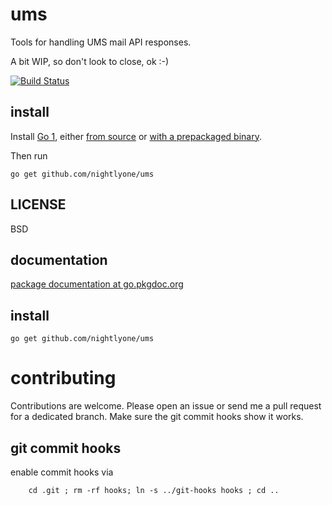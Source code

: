 ums
===

Tools for handling UMS mail API responses.

A bit WIP, so don't look to close, ok :-)


[![Build Status][1]][2]

[1]: https://secure.travis-ci.org/nightlyone/ums.png
[2]: http://travis-ci.org/nightlyone/ums



install
-------
Install [Go 1][3], either [from source][4] or [with a prepackaged binary][5].

Then run

	go get github.com/nightlyone/ums

[3]: http://golang.org
[4]: http://golang.org/doc/install/source
[5]: http://golang.org/doc/install

LICENSE
-------
BSD

documentation
-------------
[package documentation at go.pkgdoc.org](http://go.pkgdoc.org/github.com/nightlyone/ums)

install
-------------------
	go get github.com/nightlyone/ums


contributing
============

Contributions are welcome. Please open an issue or send me a pull request for a dedicated branch.
Make sure the git commit hooks show it works.

git commit hooks
-----------------------
enable commit hooks via

        cd .git ; rm -rf hooks; ln -s ../git-hooks hooks ; cd ..

